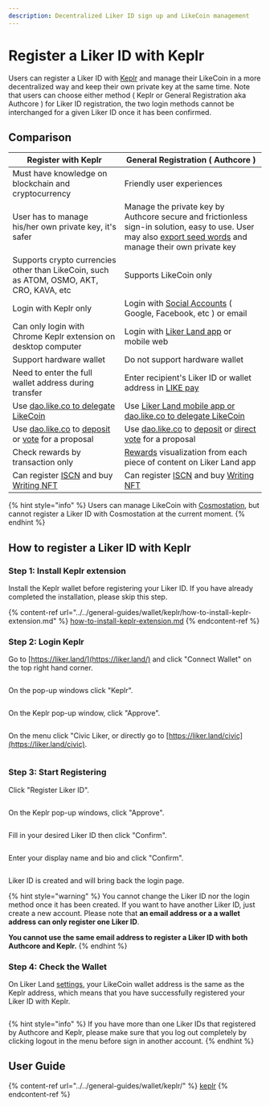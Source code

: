 ```yaml
---
description: Decentralized Liker ID sign up and LikeCoin management
---
```


# Register a Liker ID with Keplr

Users can register a Liker ID with [Keplr](../../general-guides/wallet/keplr/) and manage their LikeCoin in a more decentralized way and keep their own private key at the same time. Note that users can choose either method ( Keplr or General Registration aka Authcore ) for Liker ID registration, the two login methods cannot be interchanged for a given Liker ID once it has been confirmed.

## **Comparison**

| **Register with Keplr**                                                                                                                                                            | **General Registration ( Authcore )**                                                                                                                                                     |
| ---------------------------------------------------------------------------------------------------------------------------------------------------------------------------------- | ----------------------------------------------------------------------------------------------------------------------------------------------------------------------------------------- |
| Must have knowledge on blockchain and cryptocurrency                                                                                                                               | Friendly user experiences                                                                                                                                                                 |
| User has to manage his/her own private key, it's safer                                                                                                                             | Manage the private key by Authcore secure and frictionless sign-in solution, easy to use. User may also [export seed words](export-seed-words.md) and manage their own private key        |
| Supports crypto currencies other than LikeCoin, such as ATOM, OSMO, AKT, CRO, KAVA, etc                                                                                            | Supports LikeCoin only                                                                                                                                                                    |
| Login with Keplr only                                                                                                                                                              | Login with [Social Accounts](register/social-media-logins.md) ( Google, Facebook, etc ) or email                                                                                          |
| Can only login with Chrome Keplr extension on desktop computer                                                                                                                     | Login with [Liker Land app](../liker-land/download.md) or mobile web                                                                                                                      |
| Support hardware wallet                                                                                                                                                            | Do not support hardware wallet                                                                                                                                                            |
| Need to enter the full wallet address during transfer                                                                                                                              | Enter recipient's Liker ID or wallet address in [LIKE pay](../../general-guides/wallet/like-pay.md)                                                                                       |
| Use [dao.like.co to delegate LikeCoin](../../general-guides/stake/delegation-of-likecoin.md#delegate-via-dao.like.co)                                                              | Use [Liker Land mobile app or dao.like.co to delegate LikeCoin](../../general-guides/stake/delegation-of-likecoin.md)                                                                     |
| Use [dao.like.co](https://dao.like.co/) to [deposit](../../general-guides/governance/proposal-deposit.md) or [vote](../../general-guides/governance/direct-vote.md) for a proposal | Use [dao.like.co](https://dao.like.co/) to [deposit](../../general-guides/governance/proposal-deposit.md) or [direct vote](../../general-guides/governance/direct-vote.md) for a proposal |
| Check rewards by transaction only                                                                                                                                                  | [Rewards](../creatortools/rewards.md) visualization from each piece of content on Liker Land app                                                                                          |
| Can register [ISCN](../../general-guides/decentralized-publishing/app.like.co.md) and buy [Writing NFT](../../general-guides/writing-nft/collect-writing-nft/)                     | Can register [ISCN](../../general-guides/decentralized-publishing/app.like.co.md) and buy [Writing NFT](../../general-guides/writing-nft/collect-writing-nft/)                            |

{% hint style="info" %}
Users can manage LikeCoin with [Cosmostation](../../general-guides/wallet/cosmostation/), but cannot register a Liker ID with Cosmostation at the current moment.
{% endhint %}

## **How to register a Liker ID with Keplr**

### **Step 1: Install Keplr extension**

Install the Keplr wallet before registering your Liker ID. If you have already completed the installation, please skip this step.

{% content-ref url="../../general-guides/wallet/keplr/how-to-install-keplr-extension.md" %}
[how-to-install-keplr-extension.md](../../general-guides/wallet/keplr/how-to-install-keplr-extension.md)
{% endcontent-ref %}

### Step 2: Login Keplr

Go to [https://liker.land/](https://liker.land/) and click "Connect Wallet" on the top right hand corner.

<figure><img src="../../.gitbook/assets/Keplr Register Liker ID 01.png" alt=""><figcaption></figcaption></figure>

On the pop-up windows click "Keplr".

<figure><img src="../../.gitbook/assets/Keplr Register Liker ID 02.png" alt=""><figcaption></figcaption></figure>

On the Keplr pop-up window, click "Approve".

<figure><img src="../../.gitbook/assets/Keplr Register Liker ID 03.png" alt=""><figcaption></figcaption></figure>

On the menu click "Civic Liker, or directly go to [https://liker.land/civic](https://liker.land/civic).

<figure><img src="../../.gitbook/assets/Keplr Register Liker ID 04.png" alt=""><figcaption></figcaption></figure>

### Step 3: Start Registering

Click "Register Liker ID".

<figure><img src="../../.gitbook/assets/Keplr Register Liker ID 05-en.png" alt=""><figcaption></figcaption></figure>

On the Keplr pop-up windows, click "Approve".

<figure><img src="../../.gitbook/assets/Keplr Register Liker ID 06-en.png" alt=""><figcaption></figcaption></figure>

Fill in your desired Liker ID then click "Confirm".

<figure><img src="../../.gitbook/assets/Keplr Liker ID 14-en.png" alt=""><figcaption></figcaption></figure>

Enter your display name and bio and click "Confirm".

<figure><img src="../../.gitbook/assets/Keplr Liker ID 15-en.png" alt=""><figcaption></figcaption></figure>

Liker ID is created and will bring back the login page.

{% hint style="warning" %}
You cannot change the Liker ID nor the login method once it has been created. If you want to have another Liker ID, just create a new account. Please note that **an email address or a a wallet address can only register one Liker ID**.

**You cannot use the same email address to register a Liker ID with both Authcore and Keplr.**
{% endhint %}

### Step 4: Check the Wallet

On Liker Land [settings](https://like.co/in/settings), your LikeCoin wallet address is the same as the Keplr address, which means that you have successfully registered your Liker ID with Keplr.

<figure><img src="../../.gitbook/assets/Keplr Register Liker ID 09-en.png" alt=""><figcaption></figcaption></figure>

{% hint style="info" %}
If you have more than one Liker IDs that registered by Authcore and Keplr, please make sure that you log out completely by clicking logout in the menu before sign in another account.
{% endhint %}

## User Guide

{% content-ref url="../../general-guides/wallet/keplr/" %}
[keplr](../../general-guides/wallet/keplr/)
{% endcontent-ref %}
